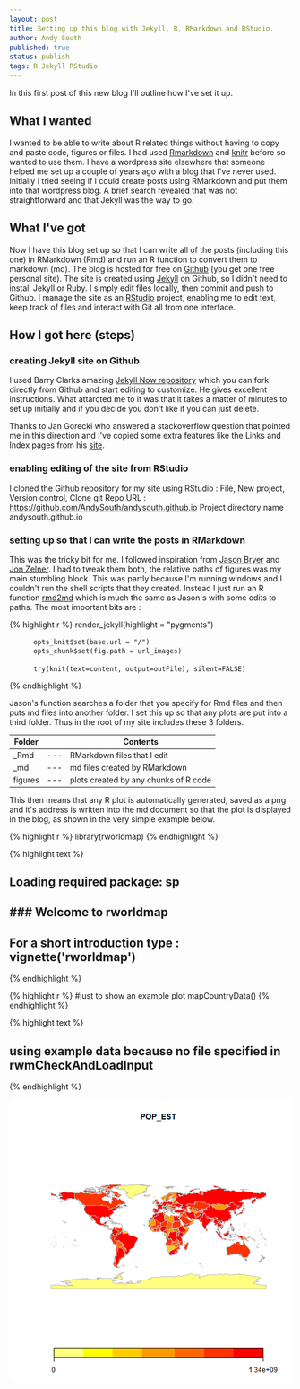 ```yaml
---
layout: post
title: Setting up this blog with Jekyll, R, RMarkdown and RStudio.
author: Andy South
published: true
status: publish
tags: R Jekyll RStudio
---
```

 
In this first post of this new blog I'll outline how I've set it up.
 
## What I wanted
I wanted to be able to write about R related things without having to copy and paste code, figures or files. I had used [Rmarkdown](http://rmarkdown.rstudio.com/) and [knitr](http://yihui.name/knitr/) before so wanted to use them. I have a wordpress site elsewhere that someone helped me set up a couple of years ago with a blog that I've never used. Initially I tried seeing if I could create posts using RMarkdown and put them into that wordpress blog. A brief search revealed that was not straightforward and that Jekyll was the way to go.  
 
## What I've got
Now I have this blog set up so that I can write all of the posts (including this one) in RMarkdown (Rmd) and run an R function to convert them to markdown (md). The blog is hosted for free on [Github](https://github.com/) (you get one free personal site). The site is created using [Jekyll](http://jekyllrb.com/) on Github, so I didn't need to install Jekyll or Ruby. I simply edit files locally, then commit and push to Github. I manage the site as an [RStudio](http://www.rstudio.com/products/RStudio) project, enabling me to edit text, keep track of files and interact with Git all from one interface.  
 
## How I got here (steps)
 
### creating Jekyll site on Github
I used Barry Clarks amazing [Jekyll Now repository](https://github.com/barryclark/jekyll-now) which you can fork directly from Github and start editing to customize. He gives excellent instructions. What attarcted me to it was that it takes a matter of minutes to set up initially and if you decide you don't like it you can just delete.  
 
Thanks to Jan Gorecki who answered a stackoverflow question that pointed me in this direction and I've copied some extra features like the Links and Index pages from his [site](https://github.com/jangorecki/jangorecki.github.io).  
 
### enabling editing of the site from RStudio
I cloned the Github repository for my site using RStudio :
File, New project, Version control, Clone git
Repo URL : https://github.com/AndySouth/andysouth.github.io
Project directory name : andysouth.github.io
 
 
### setting up so that I can write the posts in RMarkdown
This was the tricky bit for me. I followed inspiration from [Jason Bryer](http://jason.bryer.org/posts/2012-12-10/Markdown_Jekyll_R_for_Blogging.html) and [Jon Zelner](http://www.jonzelner.net/jekyll/knitr/r/2014/07/02/autogen-knitr/). I had to tweak them both, the relative paths of figures was my main stumbling block. This was partly because I'm running windows and I couldn't run the shell scripts that they created. Instead I just run an R function [rmd2md](https://github.com/AndySouth/andysouth.github.io/blob/master/rmd2md.r) which is much the same as Jason's with some edits to paths. The most important bits are :
 
 

{% highlight r %}
          render_jekyll(highlight = "pygments")
                    
          opts_knit$set(base.url = "/")
          opts_chunk$set(fig.path = url_images)                     
          
          try(knit(text=content, output=outFile), silent=FALSE)
{% endhighlight %}
 
Jason's function searches a folder that you specify for Rmd files and then puts md files into another folder. I set this up so that any plots are put into a third folder. Thus in the root of my site includes these 3 folders.
 
| Folder |     | Contents |
| ------ | --- | --- |
| _Rmd   | --- | RMarkdown files that I edit |
| _md    | --- | md files created by RMarkdown |
| figures | --- | plots created by any chunks of R code |
 
This then means that any R plot is automatically generated, saved as a png and it's address is written into the md document so that the plot is displayed in the blog, as shown in the very simple example below.
 

{% highlight r %}
library(rworldmap)
{% endhighlight %}



{% highlight text %}
## Loading required package: sp
## ### Welcome to rworldmap ###
## For a short introduction type : 	 vignette('rworldmap')
{% endhighlight %}



{% highlight r %}
#just to show an example plot
mapCountryData()
{% endhighlight %}



{% highlight text %}
## using example data because no file specified in rwmCheckAndLoadInput
{% endhighlight %}

![plot of chunk 14-12-10-rworldmap](/figures/14-12-10-rworldmap-1.png) 
 
